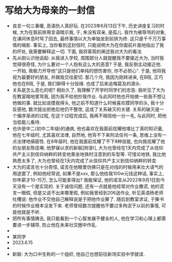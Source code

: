 # 写给大为母亲的一封信
 - 良言一句三春暖, 恶语伤人真好玩. 在2023年6月13日下午, 历史讲座复习的时候, 大为在我前排用言语暗示我, 于, 朱没有双亲, 是孤儿. 我作为被辱骂的对象, 在课间休息时骂了回去, 最终事情以大为单独坐到前排为终. 这只是千千万万事情的缩影. 事实上, 当你看到这封信时, 只能说明大为在你面前片面地指出了我的坏处, 我需要解释这一切. 下面, 我将客观的阐述我对大为的看法
 - 先从刚认识他说起: 从我进入学校, 周围部分人就提醒我不要接近大为, 当时我觉得很奇怪, 为什么要对一个人抱有这么大的恶意? 于是, 我反倒主动接近他. 一开始, 我极力开导他"这只是他们单纯的想伤害你, 你不必担心". 于是, 他将我视为最要好的朋友, 并跟我交往密切. 那几个月, 我因为刚转进来, 在B班, 正巧他也在B班, 于是, 我们聊得十分投缘. 也成了后来追悔莫及的源头.
 - 关系是怎么恶化的呢? 相处久了, 我理解了开学时同学们的忠告: 我听见了大为在教室暗地里骂我, 因为我不给他抄我作业. 与此同时他也开始做一些我不想让他做的事. 就比如说摸我得头, 他之前不知道什么时候喜欢摸同学的头, 我十分反感他, 数次提出拒绝后他仍不整改, 这成了关系破灭的关键. 关系的破灭是一个循序渐进的过程, 在这个过程完成后, 我再不相信他一分一毛, 与此同时, 把他当低能儿看待.
 - 也许是中二(初中二年级)的通病, 他也喜欢在我面前炫耀他堪比丁真的知识量, 他在七年级时, 尤其喜欢法律, 自然地, 他背不下来刑法任何一条, 思维上没有一点法律地缜密性. 在8年级时, 他在我面前炫耀了不下8种技能, 也向我炫耀了他的女朋友陈佳琳, 他梦寐以求的新联[附录I], 大为也曾经在1天内完成了从信仰共产主义到信仰纳粹的转变他乘坐地铁时注意到的车型等. 可惜论地铁, 我比他熟悉太多了, 大为也曾经在1天内完成了从信仰共产主义到信仰纳粹的转变.
 - 大为的诺言也十分奇怪, 诺言在他眼里仿佛只是在对线的时候用来壮大语气的用途罢了, 例如他经常说, 如果不是xxx, 那么他给我100w元钱这种话, 事实上, 你年薪才10-15万, 怎么可能拿得出? 我能保证, 他的诺言从2022年9月1日到今天没有一个是实现的. 关于诚信问题, 还有一点就是他经常对作业撒谎, 他的谎言一眼假, 但是又说不出来哪里假, 例如我曾经到206送作业, 听见英语杨老师吐槽说: 他作业不交他自己解释说是于把他作业撕了. 随后到教室求证, 于撕书的时候作业根本没发下来. 老师曾经数次提醒他不要过多拘泥于以前的事情, 可是他就是不听.
 - 把所有事情拂去, 我只能看到一个心智发展不健全的人, 他在学习和心理上都需要进一步辅导, 防止他在未来社交圈中作乱.
 - 
 - 某同学
 - 2023.6.15
 - 
 - 新联: 大为口中生称的一个组织, 他自己也想前往新场实验中学就读.